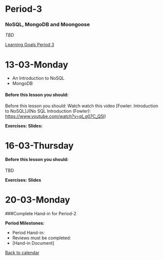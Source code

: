 # Period-3 
### NoSQL, MongoDB and Moongoose

*TBD*

[Learning Goals Period 3](#)

# **13-03-Monday** 
* An Introduction to NoSQL
* MongoDB



#### Before this lesson you should:

Before this lesson you should:
Watch watch this video 
[Fowler: Introduction to NoSQL]J(No SQL Introduction (Fowler): https://www.youtube.com/watch?v=qI_g07C_Q5I)

**Exercises:** 
**Slides:**


# **16-03-Thursday**


#### Before this lesson you should:
TBD

**Exercises:** 
**Slides**


# **20-03-Monday**
###Complete Hand-in for Period-2

**Period Milestones:**
* Period Hand-in: 
* Reviews must be completed:
* [Hand-in Document]

[Back to calendar](periods.md)
